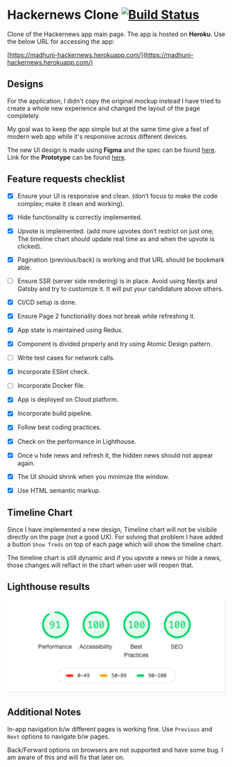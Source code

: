 # Hackernews Clone [![Build Status](https://travis-ci.com/madhuni/hackernews-clone.svg?branch=master)](https://travis-ci.com/madhuni/hackernews-clone)

Clone of the Hackernews app main page. The app is hosted on **Heroku**. Use the below URL for accessing the app:

[https://madhuni-hackernews.herokuapp.com/](https://madhuni-hackernews.herokuapp.com/)

## Designs

For the application, I didn't copy the original mockup instead I have tried to create a whole new experience and changed the layout of the page completely.

My goal was to keep the app simple but at the same time give a feel of modern web app while it's responsive across different devices.

The new UI design is made using **Figma** and the spec can be found [here](https://www.figma.com/file/X2nLZkmPkNo5QnoVW4zsiS/Hackernews-Clone?node-id=0%3A1). Link for the **Prototype** can be found [here](https://www.figma.com/proto/X2nLZkmPkNo5QnoVW4zsiS/Hackernews-Clone?node-id=1%3A14&viewport=658%2C465%2C0.20630435645580292&scaling=min-zoom).

## Feature requests checklist

- [x] Ensure your UI is responsive and clean. (don’t focus to make the code complex; make it clean and working).

- [x] Hide functionality is correctly implemented.

- [x] Upvote is implemented. (add more upvotes don’t restrict on just one; The timeline chart should update real time as and when the upvote is clicked).

- [x] Pagination (previous/back) is working and that URL should be bookmark able.

- [ ] Ensure SSR (server side rendering) is in place. Avoid using Nextjs and Gatsby and try to customize it. It will put your candidature above others.

- [x] CI/CD setup is done.

- [x] Ensure Page 2 functionality does not break while refreshing it.

- [x] App state is maintained using Redux.

- [x] Component is divided properly and try using Atomic Design pattern.

- [ ] Write test cases for network calls.

- [x] Incorporate ESlint check.

- [ ] Incorporate Docker file.

- [x] App is deployed on Cloud platform.

- [x] Incorporate build pipeline.

- [x] Follow best coding practices.

- [x] Check on the performance in Lighthouse.

- [x] Once u hide news and refresh it, the hidden news should not appear again.

- [x] The UI should shrink when you minimize the window.

- [x] Use HTML semantic markup.

## Timeline Chart

Since I have implemented a new design, Timeline chart will not be visibile directly on the page (not a good UX). For solving that problem I have added a button `Show Treds` on top of each page which will show the timeline chart.

The timeline chart is still dynamic and if you upvote a news or hide a news, those changes will reflact in the chart when user will reopen that.

## Lighthouse results

![](lighthouse-score.svg)

## Additional Notes

In-app navigation b/w different pages is working fine. Use `Previous` and `Next` options to navigate b/w pages.

Back/Forward options on browsers are not supported and have some bug. I am aware of this and will fix that later on.
